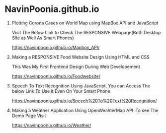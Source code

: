 # NavinPoonia.github.io
1) Plotting Corona Cases on World Map using MapBox API and JavaScript

      Visit The Below Link to Check The RESPONSIVE Webpage(Both Desktop Site as Well As Smart Phones)

      https://navinpoonia.github.io/Mapbox_API/


2) Making a RESPONSIVE Food Website Design Using HTML and CSS

      This Was My First Frontend Design During Web Developement

      https://navinpoonia.github.io/Foodwebsite/

3) Speech To Text Recognition Using JavaScript, You can Access The below Link To Use it Even On Your Smart Phone

      https://navinpoonia.github.io/Speech%20To%20Text%20Recognition/
  
4) Making a Weather Application Using OpenWeahterMap API .To see The Demo Page Visit 
      
      https://navinpoonia.github.io/Weather/

